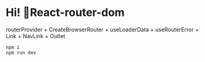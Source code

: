 # Hi! 👋React-router-dom

routerProvider + CreateBrowserRouter + useLoaderData + useRouterError + Link + NavLink + Outlet

```
npm i 
npm run dev
```
